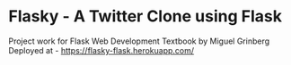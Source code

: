 # Flasky - A Twitter Clone using Flask
Project work for Flask Web Development Textbook by Miguel Grinberg
Deployed at - https://flasky-flask.herokuapp.com/